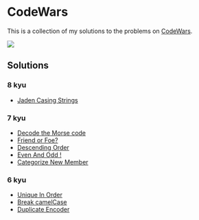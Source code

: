 # CodeWars

This is a collection of my solutions to the problems on [CodeWars](https://www.codewars.com/users/abdeljalil-salhi/).

<img src="https://www.codewars.com/users/abdeljalil-salhi/badges/large" />

## Solutions

### 8 kyu

- [Jaden Casing Strings](/8kyu_jaden_casing_strings/solution.js)

### 7 kyu

- [Decode the Morse code](/7kyu_decode_the_morse_code/solution.js)
- [Friend or Foe?](/7kyu_friend_or_foe/solution.js)
- [Descending Order](/7kyu_descending_order/solution.js)
- [Even And Odd !](/7kyu_even_and_odd/solution.js)
- [Categorize New Member](/7kyu_categorize_new_member/solution.js)

### 6 kyu

- [Unique In Order](/6kyu_unique_in_order/solution.js)
- [Break camelCase](/6kyu_break_camelcase/solution.js)
- [Duplicate Encoder](/6kyu_duplicate_encoder/solution.js)
